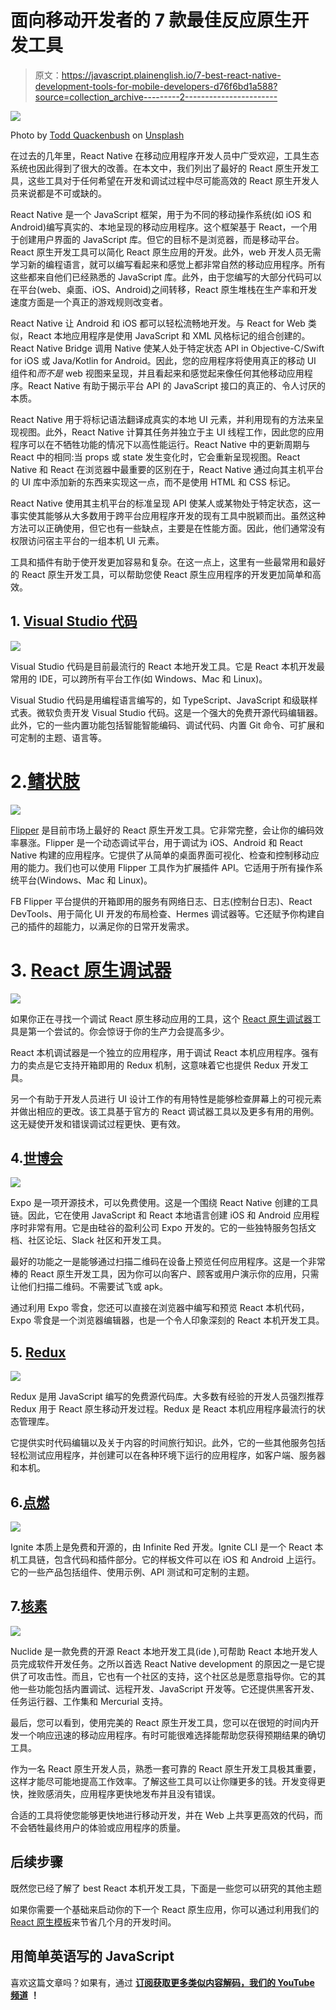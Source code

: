 # 面向移动开发者的 7 款最佳反应原生开发工具

> 原文：<https://javascript.plainenglish.io/7-best-react-native-development-tools-for-mobile-developers-d76f6bd1a588?source=collection_archive---------2----------------------->

![](img/1240685193a07bd30ba4587c03ffb806.png)

Photo by [Todd Quackenbush](https://unsplash.com/@toddquackenbush?utm_source=medium&utm_medium=referral) on [Unsplash](https://unsplash.com?utm_source=medium&utm_medium=referral)

在过去的几年里，React Native 在移动应用程序开发人员中广受欢迎，工具生态系统也因此得到了很大的改善。在本文中，我们列出了最好的 React 原生开发工具，这些工具对于任何希望在开发和调试过程中尽可能高效的 React 原生开发人员来说都是不可或缺的。

React Native 是一个 JavaScript 框架，用于为不同的移动操作系统(如 iOS 和 Android)编写真实的、本地呈现的移动应用程序。这个框架基于 React，一个用于创建用户界面的 JavaScript 库。但它的目标不是浏览器，而是移动平台。React 原生开发工具可以简化 React 原生应用的开发。此外，web 开发人员无需学习新的编程语言，就可以编写看起来和感觉上都非常自然的移动应用程序。所有这些都来自他们已经熟悉的 JavaScript 库。此外，由于您编写的大部分代码可以在平台(web、桌面、iOS、Android)之间转移，React 原生堆栈在生产率和开发速度方面是一个真正的游戏规则改变者。

React Native 让 Android 和 iOS 都可以轻松流畅地开发。与 React for Web 类似，React 本地应用程序是使用 JavaScript 和 XML 风格标记的组合创建的。React Native Bridge 调用 Native 使某人处于特定状态 API in Objective-C/Swift for iOS 或 Java/Kotlin for Android。因此，您的应用程序将使用真正的移动 UI 组件和*而不是* web 视图来呈现，并且看起来和感觉起来像任何其他移动应用程序。React Native 有助于揭示平台 API 的 JavaScript 接口的真正的、令人讨厌的本质。

React Native 用于将标记语法翻译成真实的本地 UI 元素，并利用现有的方法来呈现视图。此外，React Native 计算其任务并独立于主 UI 线程工作，因此您的应用程序可以在不牺牲功能的情况下以高性能运行。React Native 中的更新周期与 React 中的相同:当 props 或 state 发生变化时，它会重新呈现视图。React Native 和 React 在浏览器中最重要的区别在于，React Native 通过向其主机平台的 UI 库中添加新的东西来实现这一点，而不是使用 HTML 和 CSS 标记。

React Native 使用其主机平台的标准呈现 API 使某人或某物处于特定状态，这一事实使其能够从大多数用于跨平台应用程序开发的现有工具中脱颖而出。虽然这种方法可以正确使用，但它也有一些缺点，主要是在性能方面。因此，他们通常没有权限访问宿主平台的一组本机 UI 元素。

工具和插件有助于使开发更加容易和复杂。在这一点上，这里有一些最常用和最好的 React 原生开发工具，可以帮助您使 React 原生应用程序的开发更加简单和高效。

## 1. [Visual Studio 代码](https://code.visualstudio.com/)

![](img/1e3fdca322e554a950e0d828ad9eac80.png)

Visual Studio 代码是目前最流行的 React 本地开发工具。它是 React 本机开发最常用的 IDE，可以跨所有平台工作(如 Windows、Mac 和 Linux)。

Visual Studio 代码是用编程语言编写的，如 TypeScript、JavaScript 和级联样式表。微软负责开发 Visual Studio 代码。这是一个强大的免费开源代码编辑器。此外，它的一些内置功能包括智能智能编码、调试代码、内置 Git 命令、可扩展和可定制的主题、语言等。

# 2.[鳍状肢](https://fbflipper.com/)

![](img/6dbc7132a7ecfd22b95b5198410a8f1f.png)

[Flipper](https://fbflipper.com/) 是目前市场上最好的 React 原生开发工具。它非常完整，会让你的编码效率暴涨。Flipper 是一个动态调试平台，用于调试为 iOS、Android 和 React Native 构建的应用程序。它提供了从简单的桌面界面可视化、检查和控制移动应用的能力。我们也可以使用 Flipper 工具作为扩展插件 API。它适用于所有操作系统平台(Windows、Mac 和 Linux)。

FB Flipper 平台提供的开箱即用的服务有网络日志、日志(控制台日志)、React DevTools、用于简化 UI 开发的布局检查、Hermes 调试器等。它还赋予你构建自己的插件的超能力，以满足你的日常开发需求。

# 3. [React 原生调试器](https://github.com/jhen0409/react-native-debugger)

![](img/0f49809f9f30863e17760dcafcbf6777.png)

如果你正在寻找一个调试 React 原生移动应用的工具，这个 [React 原生调试器](https://github.com/jhen0409/react-native-debugger)工具是第一个尝试的。你会惊讶于你的生产力会提高多少。

React 本机调试器是一个独立的应用程序，用于调试 React 本机应用程序。强有力的卖点是它支持开箱即用的 Redux 机制，这意味着它也提供 Redux 开发工具。

另一个有助于开发人员进行 UI 设计工作的有用特性是能够检查屏幕上的可视元素并做出相应的更改。该工具基于官方的 React 调试器工具以及更多有用的用例。这无疑使开发和错误调试过程更快、更有效。

## 4.[世博会](http://expo.io/)

![](img/f4c606b59f8533fa7812e510c58ed99e.png)

Expo 是一项开源技术，可以免费使用。这是一个围绕 React Native 创建的工具链。因此，它在使用 JavaScript 和 React 本地语言创建 iOS 和 Android 应用程序时非常有用。它是由硅谷的盈利公司 Expo 开发的。它的一些独特服务包括文档、社区论坛、Slack 社区和开发工具。

最好的功能之一是能够通过扫描二维码在设备上预览任何应用程序。这是一个非常棒的 React 原生开发工具，因为你可以向客户、顾客或用户演示你的应用，只需让他们扫描二维码。不需要试飞或 apk。

通过利用 Expo 零食，您还可以直接在浏览器中编写和预览 React 本机代码，Expo 零食是一个浏览器编辑器，也是一个令人印象深刻的 React 本机开发工具。

## 5. [Redux](https://redux.js.org/)

![](img/7c8d11adedca6600e8606be3c941e95c.png)

Redux 是用 JavaScript 编写的免费源代码库。大多数有经验的开发人员强烈推荐 Redux 用于 React 原生移动开发过程。Redux 是 React 本机应用程序最流行的状态管理库。

它提供实时代码编辑以及关于内容的时间旅行知识。此外，它的一些其他服务包括轻松测试应用程序，并创建可以在各种环境下运行的应用程序，如客户端、服务器和本机。

## 6.[点燃](https://infinite.red/ignite)

![](img/b43c6f6d7915437755353a5365dda12d.png)

Ignite 本质上是免费和开源的，由 Infinite Red 开发。Ignite CLI 是一个 React 本机工具链，包含代码和插件部分。它的样板文件可以在 iOS 和 Android 上运行。它的一些产品包括组件、使用示例、API 测试和可定制的主题。

## 7.[核素](https://nuclide.io/)

![](img/ae0750b2577829a2acae5c5f4a09f420.png)

Nuclide 是一款免费的开源 React 本地开发工具(ide ),可帮助 React 本地开发人员完成软件开发任务。之所以首选 React Native development 的原因之一是它提供了可攻击性。而且，它也有一个社区的支持，这个社区总是愿意指导你。它的其他一些功能包括内置调试、远程开发、JavaScript 开发等。它还提供黑客开发、任务运行器、工作集和 Mercurial 支持。

最后，您可以看到，使用完美的 React 原生开发工具，您可以在很短的时间内开发一个响应迅速的移动应用程序。有时可能很难选择能帮助您获得预期结果的确切工具。

作为一名 React 原生开发人员，熟悉一套可靠的 React 原生开发工具极其重要，这样才能尽可能地提高工作效率。了解这些工具可以让你赚更多的钱。开发变得更快，挫败感消失，应用程序更快地发布并且没有错误。

合适的工具将使您能够更快地进行移动开发，并在 Web 上共享更高效的代码，而不会牺牲最终用户的体验或应用程序的质量。

## 后续步骤

既然您已经了解了 best React 本机开发工具，下面是一些您可以研究的其他主题

如果你需要一个基础来启动你的下一个 React 原生应用，你可以通过利用我们的 [React 原生模板](https://www.instamobile.io/templates/)来节省几个月的开发时间。

## **用简单英语写的 JavaScript**

喜欢这篇文章吗？如果有，通过 [**订阅获取更多类似内容解码，我们的 YouTube 频道**](https://www.youtube.com/channel/UCtipWUghju290NWcn8jhyAw) **！**